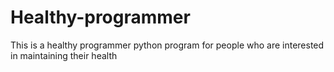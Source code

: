 # Healthy-programmer
This is a healthy programmer python program for people who are interested in maintaining their health
